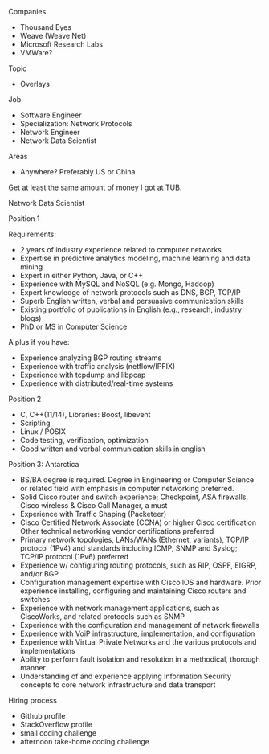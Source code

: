 Companies
- Thousand Eyes
- Weave (Weave Net)
- Microsoft Research Labs
- VMWare?

Topic
- Overlays

Job
- Software Engineer
 - Specialization: Network Protocols
- Network Engineer
- Network Data Scientist

Areas
- Anywhere? Preferably US or China

Get at least the same amount of money I got at TUB.



Network Data Scientist

Position 1

Requirements:
- 2 years of industry experience related to computer networks
- Expertise in predictive analytics modeling, machine learning and data mining
- Expert in either Python, Java, or C++
- Experience with MySQL and NoSQL (e.g. Mongo, Hadoop)
- Expert knowledge of network protocols such as DNS, BGP, TCP/IP
- Superb English written, verbal and persuasive communication skills
- Existing portfolio of publications in English (e.g., research, industry blogs)
- PhD or MS in Computer Science

A plus if you have:
- Experience analyzing BGP routing streams
- Experience with traffic analysis (netflow/IPFIX)
- Experience with tcpdump and libpcap
- Experience with distributed/real-time systems


Position 2

- C, C++(11/14), Libraries: Boost, libevent
- Scripting
- Linux / POSIX
- Code testing, verification, optimization
- Good written and verbal communication skills in english

Position 3: Antarctica

- BS/BA degree is required. Degree in Engineering or Computer Science or related field with emphasis in computer networking preferred.
- Solid Cisco router and switch experience; Checkpoint, ASA firewalls, Cisco wireless & Cisco Call Manager, a must
- Experience with Traffic Shaping (Packeteer)
- Cisco Certified Network Associate (CCNA) or higher Cisco certification Other technical networking vendor certifications preferred 
- Primary network topologies, LANs/WANs (Ethernet, variants), TCP/IP protocol (1Pv4) and standards including ICMP, SNMP and Syslog; TCP/IP protocol (1Pv6) preferred 
- Experience w/ configuring routing protocols, such as RIP, OSPF, EIGRP, and/or BGP
- Configuration management expertise with Cisco lOS and hardware. Prior experience installing, configuring and maintaining Cisco routers and switches 
- Experience with network management applications, such as CiscoWorks, and related protocols such as SNMP
- Experience with the configuration and management of network firewalls
- Experience with VoiP infrastructure, implementation, and configuration
- Experience with Virtual Private Networks and the various protocols and implementations
- Ability to perform fault isolation and resolution in a methodical, thorough manner
- Understanding of and experience applying Information Security concepts to core network infrastructure and data transport



Hiring process
- Github profile
- StackOverflow profile
- small coding challenge
- afternoon take-home coding challenge
